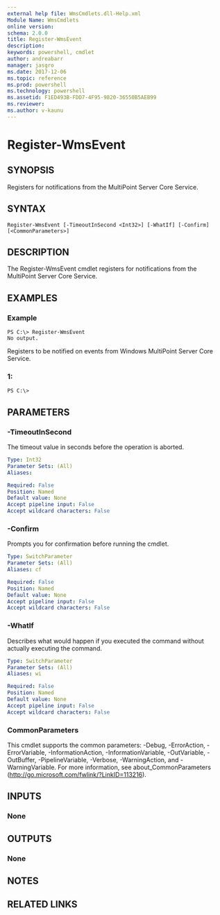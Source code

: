 ```yaml
---
external help file: WmsCmdlets.dll-Help.xml
Module Name: WmsCmdlets
online version: 
schema: 2.0.0
title: Register-WmsEvent
description: 
keywords: powershell, cmdlet
author: andreabarr
manager: jasgro
ms.date: 2017-12-06
ms.topic: reference
ms.prod: powershell
ms.technology: powershell
ms.assetid: F1ED493B-FDD7-4F95-9820-36550B5AEB99
ms.reviewer:
ms.author: v-kaunu
---
```


# Register-WmsEvent

## SYNOPSIS
Registers for notifications from the MultiPoint Server Core Service.

## SYNTAX

```
Register-WmsEvent [-TimeoutInSecond <Int32>] [-WhatIf] [-Confirm] [<CommonParameters>]
```

## DESCRIPTION
The Register-WmsEvent cmdlet registers for notifications from the MultiPoint Server Core Service.

## EXAMPLES

### Example
```
PS C:\> Register-WmsEvent
No output.
```

Registers to be notified on events from Windows MultiPoint Server Core Service.

### 1:
```
PS C:\>
```

## PARAMETERS

### -TimeoutInSecond
The timeout value in seconds before the operation is aborted.

```yaml
Type: Int32
Parameter Sets: (All)
Aliases: 

Required: False
Position: Named
Default value: None
Accept pipeline input: False
Accept wildcard characters: False
```

### -Confirm
Prompts you for confirmation before running the cmdlet.

```yaml
Type: SwitchParameter
Parameter Sets: (All)
Aliases: cf

Required: False
Position: Named
Default value: None
Accept pipeline input: False
Accept wildcard characters: False
```

### -WhatIf
Describes what would happen if you executed the command without actually executing the command.

```yaml
Type: SwitchParameter
Parameter Sets: (All)
Aliases: wi

Required: False
Position: Named
Default value: None
Accept pipeline input: False
Accept wildcard characters: False
```

### CommonParameters
This cmdlet supports the common parameters: -Debug, -ErrorAction, -ErrorVariable, -InformationAction, -InformationVariable, -OutVariable, -OutBuffer, -PipelineVariable, -Verbose, -WarningAction, and -WarningVariable. For more information, see about_CommonParameters (http://go.microsoft.com/fwlink/?LinkID=113216).

## INPUTS

### None

## OUTPUTS

### None

## NOTES

## RELATED LINKS

